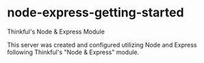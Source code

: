 # node-express-getting-started
Thinkful's Node &amp; Express Module

This server was created and configured utilizing Node and Express following Thinkful's "Node & Express" module.
